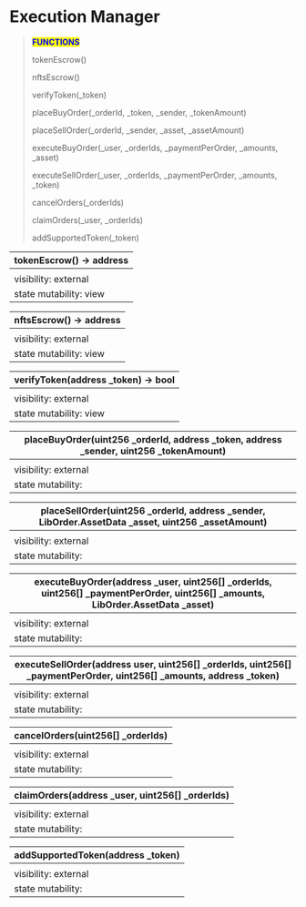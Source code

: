 # Execution Manager

> <mark style="color:blue;">**FUNCTIONS**</mark>
>
> tokenEscrow()
>
> nftsEscrow()
>
> verifyToken(\_token)
>
> placeBuyOrder(\_orderId, \_token, \_sender, \_tokenAmount)
>
> placeSellOrder(\_orderId, \_sender,  \_asset, \_assetAmount)
>
> executeBuyOrder(\_user, \_orderIds, \_paymentPerOrder, \_amounts, \_asset)
>
> executeSellOrder(\_user, \_orderIds, \_paymentPerOrder, \_amounts, \_token)
>
> cancelOrders(\_orderIds)
>
> claimOrders(\_user, \_orderIds)
>
> addSupportedToken(\_token)

| tokenEscrow() -> address |
| ------------------------ |
|                          |
| visibility: external     |
| state mutability: view   |

| nftsEscrow() -> address |
| ----------------------- |
|                         |
| visibility: external    |
| state mutability: view  |

| verifyToken(address \_token) -> bool |
| ------------------------------------ |
|                                      |
| visibility: external                 |
| state mutability: view               |

| placeBuyOrder(uint256 \_orderId, address \_token, address \_sender, uint256 \_tokenAmount) |
| ------------------------------------------------------------------------------------------ |
|                                                                                            |
| visibility: external                                                                       |
| state mutability:                                                                          |

| placeSellOrder(uint256 \_orderId, address \_sender, LibOrder.AssetData \_asset, uint256 \_assetAmount) |
| ------------------------------------------------------------------------------------------------------ |
|                                                                                                        |
| visibility: external                                                                                   |
| state mutability:                                                                                      |

| executeBuyOrder(address \_user, uint256\[] \_orderIds, uint256\[] \_paymentPerOrder, uint256\[] \_amounts, LibOrder.AssetData \_asset) |
| -------------------------------------------------------------------------------------------------------------------------------------- |
|                                                                                                                                        |
| visibility: external                                                                                                                   |
| state mutability:                                                                                                                      |

| executeSellOrder(address user, uint256\[] \_orderIds, uint256\[] \_paymentPerOrder, uint256\[] \_amounts, address \_token) |
| -------------------------------------------------------------------------------------------------------------------------- |
|                                                                                                                            |
| visibility: external                                                                                                       |
| state mutability:                                                                                                          |

| cancelOrders(uint256\[] \_orderIds) |
| ----------------------------------- |
|                                     |
| visibility: external                |
| state mutability:                   |

| claimOrders(address \_user, uint256\[] \_orderIds) |
| -------------------------------------------------- |
|                                                    |
| visibility: external                               |
| state mutability:                                  |

| addSupportedToken(address \_token) |
| ---------------------------------- |
|                                    |
| visibility: external               |
| state mutability:                  |
